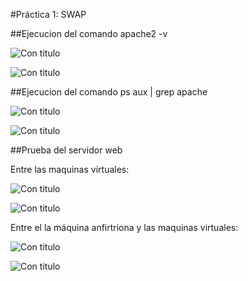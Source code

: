 #Práctica 1: SWAP

##Ejecucion del comando apache2 -v


![Con titulo](https://github.com/joseangeldiazg/SWAP_ugr/blob/master/pantallazosSWAP1/apachev1.png "En la maquina 1")

![Con titulo](https://github.com/joseangeldiazg/SWAP_ugr/blob/master/pantallazosSWAP1/apachev2.png "En la maquina 2")

##Ejecucion del comando ps aux | grep apache

![Con titulo](https://github.com/joseangeldiazg/SWAP_ugr/blob/master/pantallazosSWAP1/ps1.png "En la maquina 1")

![Con titulo](https://github.com/joseangeldiazg/SWAP_ugr/blob/master/pantallazosSWAP1/ps2.png "En la maquina 2")

##Prueba del servidor web

Entre las maquinas virtuales:

![Con titulo](https://github.com/joseangeldiazg/SWAP_ugr/blob/master/pantallazosSWAP1/curl1.png "En la maquina 1")

![Con titulo](https://github.com/joseangeldiazg/SWAP_ugr/blob/master/pantallazosSWAP1/curl2.png "En la maquina 2")

Entre el la máquina anfirtriona y las maquinas virtuales:

![Con titulo](https://github.com/joseangeldiazg/SWAP_ugr/blob/master/pantallazosSWAP1/serverweb1.png "En la maquina 1")

![Con titulo](https://github.com/joseangeldiazg/SWAP_ugr/blob/master/pantallazosSWAP1/serverweb2.png "En la maquina 2")
